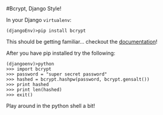 #Bcrypt, Django Style!

In your Django `virtualenv`:

```terminal
(djangoEnv)>pip install bcrypt
```

This should be getting familiar... checkout the [documentation](https://pypi.python.org/pypi/bcrypt/2.0.0)!


After you have pip installed try the following:

```terminal
(djangoenv)>python
>>> import bcrypt
>>> password = "super secret password"
>>> hashed = bcrypt.hashpw(password, bcrypt.gensalt())
>>> print hashed
>>> print len(hashed)
>>> exit()
```
Play around in the python shell a bit!
